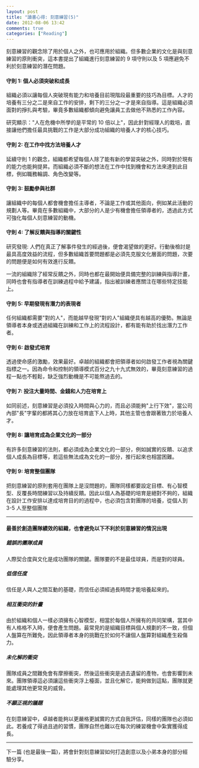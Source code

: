 ```yaml
---
layout: post
title: "讀書心得: 刻意練習(5)"
date: 2012-08-06 13:42
comments: true
categories: ["Reading"]
---
```


刻意練習的觀念除了用於個人之外，也可應用於組織。但多數企業的文化是與刻意練習的原則衝突，這本書提出了組織進行刻意練習的 9 項守則以及 5 項應避免不利於刻意練習的潛在問題。

<!-- more -->

#### 守則 1: 個人必須突破和成長

組織必須以讓每個人突破現有能力和培養目前現階段最重要的技巧為目標。人才的培養有三分之二是來自工作的安排，剩下的三分之一才是來自指導。這是組織必須面對的掙扎與考驗，畢竟多數組織都傾向避免讓員工去做他不熟悉的工作內容。

研究顯示："人在危機中所學的是平常的 10 倍以上"，因此針對經理人的栽培，直接讓他們擔任最具挑戰的工作是大部分成功組織的培養人才的核心技巧。

#### 守則 2: 在工作中找方法培養人才

延續守則 1 的觀念，組織都希望每個人除了能有新的學習突破之外，同時對於現有的能力也能夠提昇。而組織必須不斷的想法在工作中找到機會和方法來達到此目標，例如職務輪調、角色改變等。

#### 守則 3: 鼓勵參與社群

讓組織中的每個人都會機會擔任主導者，不論是工作或其他面向，例如某此活動的規劃人等。畢竟在多數組織中，大部分的人是少有機會擔任領導者的，透過此方式可強化每個人刻意練習的動機。

#### 守則 4: 了解反饋與指導的關鍵性

研究發現: 人們在真正了解事件發生的經過後，便會渴望做的更好。行動後檢討是最具高度效益的流程，但多數組織首要問題都是必須先克服文化層面的問題，次要的問題便是如何有效進行反饋。

一流的組織除了經常反饋之外，同時也都在最開始便具備完整的訓練與指導計畫，同時也會有指導者在訓練過程中給予建議，指出被訓練者應關注在哪些特定技能上。

#### 守則 5: 早期發現有潛力的表現者

任何組織都需要"對的人"，而能越早發現"對的人"組織便具有越高的優勢。無論是領導者本身或透過組織在訓練和工作上的流程設計，都有能有助於找出潛力工作者。

#### 守則 6: 啟發式培育

透過使命感的激勵，效果最好。卓越的組織都會把領導者如何啟發工作者視為關鍵指標之一。因為命令和控制的領導模式百分之九十九式無效的，畢竟刻意練習的過程一點也不輕鬆，缺乏強烈動機是不可能熬過去的。

#### 守則 7: 投注大量時間、金錢和人力在培育上

如同前述，刻意練習是必須投入時間與心力的，而且必須能夠"上行下效"，當公司內部"長"字輩的都將其心力放在培育底下人上時，其他主管也會跟著致力於培養人才。

#### 守則 8: 讓培育成為企業文化的一部分

有許多刻意練習的法則，都必須成為企業文化的一部分，例如誠實的反饋、以追求個人成長為目標等，若這些無法成為文化的一部分，推行起來也相當困難。

#### 守則 9: 培育整個團隊

把刻意練習的原則套用在團隊上是沒問題的，團隊同樣都要設定目標、有心智模型、反覆長時間練習以及持續反饋。因此以個人為基礎的培育是絕對不夠的，組織在設計工作安排以達成培育目的的過程中，也必須包含對團隊的培養，從個人到 3-5 人至整個團隊

----------------------------------

#### 最善於創造團隊績效的組織，也會避免以下不利於刻意練習的情況出現

##### 錯誤的團隊成員

人際契合度與文化是成功團隊的關鍵。團隊要的不是最佳球員，而是對的球員。

##### 低信任度

信任是人與人之間互動的基礎，而信任必須經過長時間才能培養起來的。

##### 相互衝突的計畫

由於組織和個人一樣必須擁有心智模型，相當於每個人所擁有的共同架構，當其中有人格格不入時，便會產生問題。最常見的是組織目標與個人規劃的不一致，但個人盤算在所難免，因此領導者本身的挑戰在於如何不讓個人盤算對組織產生殺傷力。

##### 未化解的衝突

團隊成員之間難免會有摩擦衝突，然後這些衝突是過去遺留的產物，也會影響到未來。團隊領導這必須讓這些衝突浮上檯面，並且化解它，能夠做到這點，團隊就更能處理其他更常見的威脅。

##### 不願正視的議題

在刻意練習中，卓越者能夠以更嚴格更誠實的方式自我評估，同樣的團隊也必須如此。若養成了得過且過的習慣，團隊自然也難以在每次的練習機會中紮實獲得成長。


------------------
  
下一篇 (也是最後一篇)，將會針對刻意練習如何打造創意以及小弟本身的部分經驗分享。
